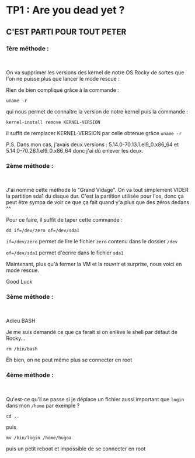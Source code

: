 # TP1 : Are you dead yet ?

## C'EST PARTI POUR TOUT PETER

### 1ère méthode :
<br/>

On va supprimer les versions des kernel de notre OS Rocky de sortes que l'on ne puisse plus que lancer le mode rescue :

Rien de bien compliqué grâce à la commande :
```
uname -r 
```
qui nous permet de connaître la version de notre kernel
puis la commande :
```
kernel-install remove KERNEL-VERSION
```
il suffit de remplacer KERNEL-VERSION par celle obtenue grâce `uname -r`
<br/>

P.S. Dans mon cas, j'avais deux versions : 5.14.0-70.13.1.el9_0.x86_64 et 5.14.0-70.26.1.el9_0.x86_64 donc j'ai dû enlever les deux.
<br/>

### 2ème méthode :
<br/>

J'ai nommé cette méthode le "Grand Vidage". On va tout simplement VIDER la partition sda1 du disque dur. C'est la partition utilisée pour l'os, donc ça peut être sympa de voir ce que ça fait quand y'a plus que des zéros dedans ^^

Pour ce faire, il suffit de taper cette commande :

```
dd if=/dev/zero of=/dev/sda1
```

`if=/dev/zero` permet de lire le fichier ``zero`` contenu dans le dossier ``/dev``

`of=/dev/sda1` permet d'écrire dans le fichier `sda1`
<br/>

Maintenant, plus qu'à fermer la VM et la rouvrir et surprise, nous voici en mode rescue. 

Good Luck 

### 3ème méthode :
<br/>

Adieu BASH

Je me suis demandé ce que ça ferait si on enlève le shell par défaut de Rocky...

```
rm /bin/bash
```

Eh bien, on ne peut même plus se connecter en root
<br/>

### 4ème méthode :
<br/>

Qu'est-ce qu'il se passe si je déplace un fichier aussi important que ``login`` dans mon `/home` par exemple ?

```
cd ..
```
puis 

```
mv /bin/login /home/hugoa
```

puis un petit reboot et impossible de se connecter en root 